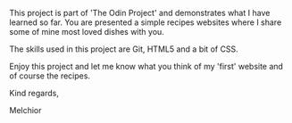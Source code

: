 This project is part of 'The Odin Project' and demonstrates what I have learned so far. You are presented a simple recipes websites where I share some of mine most loved dishes with you.

The skills used in this project are Git, HTML5 and a bit of CSS.

Enjoy this project and let me know what you think of my 'first' website and of course the recipes.

Kind regards,

Melchior